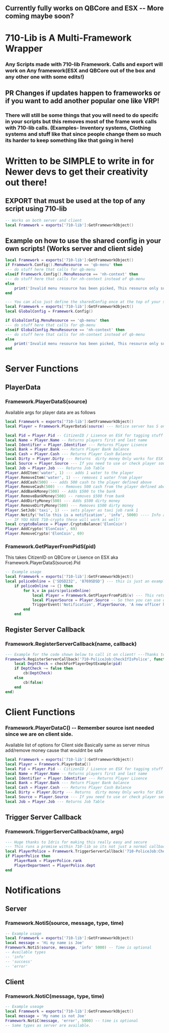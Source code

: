 
## Currently fully works on QBCore and ESX -- More coming maybe soon? 
# 710-Lib is A Multi-Framework Wrapper
### Any Scripts made with 710-lib Framework. Calls and export will work on Any framework(ESX and QBCore out of the box and any other one with some edits!)
## PR Changes if updates happen to frameworks or if you want to add another popular one like VRP! 
### There will still be some things that you will need to do specifc in your scripts but this removes most of the frame work calls with 710-lib calls. (Examples- Inventory systems, Clothing systems and stuff like that since people change them so much its harder to keep something like that going in here)



# Written to be SIMPLE to write in for Newer devs to get their creativity out there! 


## EXPORT that must be used at the top of any script using 710-lib 
```lua
-- Works on both server and client 
local Framework = exports['710-lib']:GetFrameworkObject()
```
## Example on how to use the shared config in your own scripts! (Works server and client side)
```lua
local Framework = exports['710-lib']:GetFrameworkObject()
if Framework.Config().MenuResource == 'qb-menu' then 
--- do stuff here that calls for qb-menu 
elseif Framework.Config().MenuResource == 'nh-context' then 
--- do stuff here that calls for nh-context instead of qb-menu 
else 
    print('Invalid menu resource has been picked, This resource only supports qb-menu or nh-context')
end 

--- You can also just define the sharedConfig once at the top of your script and use it anywhere in that script easier like this 
local Framework = exports['710-lib']:GetFrameworkObject()
local GlobalConfig = Framework.Config()

if GlobalConfig.MenuResource == 'qb-menu' then 
--- do stuff here that calls for qb-menu 
elseif GlobalConfig.MenuResource == 'nh-context' then 
--- do stuff here that calls for nh-context instead of qb-menu 
else 
    print('Invalid menu resource has been picked, This resource only supports qb-menu or nh-context')
end 

```

# Server Functions 
## PlayerData 
### Framework.PlayerDataS(source)
Available args for player data are as follows
```lua
local Framework = exports['710-lib']:GetFrameworkObject()
local Player = Framework.PlayerDataS(source) --- Notice server has S on player data to make it easier to know what one to use on what side 

local Pid = Player.Pid -- CitizenID / Lisence on ESX for tagging stuff to specific members 
local Name = Player.Name -- Returns players first and last name 
local Identifier = Player.Identifier --- Returns Player Lisence 
local Bank = Player.Bank --- Return Player Bank balance 
local Cash = Player.Cash --- Returns Player Cash Balance 
local Dirty = Player.Dirty --- Returns  dirty money Only works for ESX right now qbcore coming soon. 
local Source = Player.Source --- If you need to use or check player source for anything. 
local Job = Player.Job --- Returns Job Table 
Player.AddItem('water', 1) --- adds 1 water to the player 
Player.RemoveItem('water', 1) --- removes 1 water from player
Player.AddCash(500) --- adds 500 cash to the player defined above 
Player.RemoveCash(500) --- Removes 500 cash from the player defined above 
Player.AddBankMoney(500) -- Adds $500 to the bank 
Player.RemoveBankMoney(500) -- removes $500 from bank 
Player.AddDirtyMoney(500) --- Adds $500 dirty money 
Player.RemoveDirtyMoney(500) --- Removes $500 dirty money 
Player.SetJob('taxi', 1) --- sets player as taxi job rank 1 
Player.Notify('hello this is a notification', 'info', 5000) ---- Info and the time are optional if you dont fill them out it will be 'info' and 5000ms (5 seconds )
--- IF YOU HAVE 710-crypto these will work as well! 
local cryptoBalance = Player.CryptoBalance('ElonCoin')
Player.AddCrypto('ElonCoin', 69)
Player.RemoveCrypto('ElonCoin', 69)

```
### Framework.GetPlayerFromPidS(pid)
This takes CitizenID on QBCore or Lisence on ESX aka Framework.PlayerDataS(source).Pid 
```lua
-- Example usage 
local Framework = exports['710-lib']:GetFrameworkObject()
local policeOnline = {'SDSD232', '8769SDSD'} --- this is just an example please dont loop a table you already have variables to when its this small... lol 
    if policeOnline ~= {} then 
        for k,v in pairs(policeOnline)
            local Player = Framework.GetPlayerFromPidS(v) --- This returns The same table as PlayerDataS 
            local PlayerSource = Player.Source -- So then you can use options from above 
            TriggerEvent('Notification', PlayerSource, 'A new officer has just gone on duty')
        end 
    end 
```
## Register Server Callback 
### Framework.RegisterServerCallback(name, callback)
```lua
--- Example for the code shown below to call it on client! ---Thanks to Idris for the Promsie code found in Client.lua! 
Framework.RegisterServerCallback('710-PoliceJob:CheckIfIsPolice', function(source, cb, pid)
    local DeptCheck = checkForPlayerDeptExample(pid)
    if DeptCheck ~= false then
        cb(DeptCheck)
    else
        cb(false)
    end
end)
```
# Client Functions 
### Framework.PlayerDataC() -- Remember source isnt needed since we are on client side.
Available list of options for Client side Basically same as server minus add/remove money cause that wouldnt be safe 
```lua
local Framework = exports['710-lib']:GetFrameworkObject()
local Player = Framework.PlayerDataC()
local Pid = Player.Pid -- CitizenID / Lisence on ESX for tagging stuff to specific members 
local Name = Player.Name -- Returns players first and last name 
local Identifier = Player.Identifier --- Returns Player Lisence 
local Bank = Player.Bank --- Return Player Bank balance 
local Cash = Player.Cash --- Returns Player Cash Balance
local Dirty = Player.Dirty --- Returns  dirty money Only works for ESX right now qbcore coming soon.  
local Source = Player.Source --- If you need to use or check player source for anything. 
local Job = Player.Job --- Returns Job Table 
```

## Trigger Server Callback 
### Framework.TriggerServerCallback(name, args)
```lua
--- Huge thanks to Idris for making this really easy and secure 
--- This runs a promise within 710-lib so its not just a normal callback! :) 
local PlayerPolice = Framework.TriggerServerCallback('710-PoliceJob:CheckIfIsPolice', pid) -- args is just Pid in this case so it gets that players rank and department for police 
if PlayerPolice then 
    PlayerRank = PlayerPolice.rank
    PlayerDepartment = PlayerPolice.dept 
end 
```





# Notifications 

## Server 
### Framework.NotiS(source, message, type, time)
```lua 
-- Example usage 
local Framework = exports['710-lib']:GetFrameworkObject()
local message = 'Hi my name is Joe'
Framework.NotiS(source, message, 'info' 5000) -- Time is optional 
-- Available types 
-- 'info' 
-- 'success'
-- 'error'
```
## Client 
### Framework.NotiC(message, type, time)
```lua 
-- Example useage 
local Framework = exports['710-lib']:GetFrameworkObject()
local message = 'My name is not Joe'
Framework.NotiC(message, 'error', 5000) -- time is optional 
-- Same types as server are available. 
```